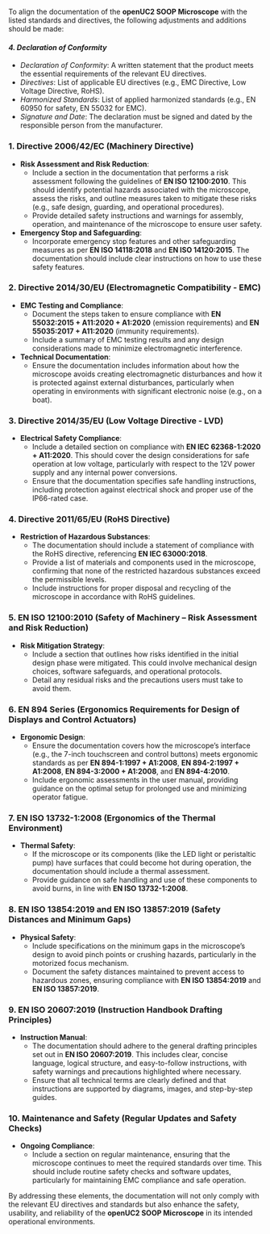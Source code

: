 To align the documentation of the **openUC2 SOOP Microscope** with the listed standards and directives, the following adjustments and additions should be made:

#### *4. Declaration of Conformity*
- *Declaration of Conformity*: A written statement that the product meets the essential requirements of the relevant EU directives.
- *Directives*: List of applicable EU directives (e.g., EMC Directive, Low Voltage Directive, RoHS).
- *Harmonized Standards*: List of applied harmonized standards (e.g., EN 60950 for safety, EN 55032 for EMC).
- *Signature and Date*: The declaration must be signed and dated by the responsible person from the manufacturer.


### 1. **Directive 2006/42/EC (Machinery Directive)**
   - **Risk Assessment and Risk Reduction**:
     - Include a section in the documentation that performs a risk assessment following the guidelines of **EN ISO 12100:2010**. This should identify potential hazards associated with the microscope, assess the risks, and outline measures taken to mitigate these risks (e.g., safe design, guarding, and operational procedures).
     - Provide detailed safety instructions and warnings for assembly, operation, and maintenance of the microscope to ensure user safety.
   - **Emergency Stop and Safeguarding**:
     - Incorporate emergency stop features and other safeguarding measures as per **EN ISO 14118:2018** and **EN ISO 14120:2015**. The documentation should include clear instructions on how to use these safety features.

### 2. **Directive 2014/30/EU (Electromagnetic Compatibility - EMC)**
   - **EMC Testing and Compliance**:
     - Document the steps taken to ensure compliance with **EN 55032:2015 + A11:2020 + A1:2020** (emission requirements) and **EN 55035:2017 + A11:2020** (immunity requirements).
     - Include a summary of EMC testing results and any design considerations made to minimize electromagnetic interference.
   - **Technical Documentation**:
     - Ensure the documentation includes information about how the microscope avoids creating electromagnetic disturbances and how it is protected against external disturbances, particularly when operating in environments with significant electronic noise (e.g., on a boat).

### 3. **Directive 2014/35/EU (Low Voltage Directive - LVD)**
   - **Electrical Safety Compliance**:
     - Include a detailed section on compliance with **EN IEC 62368-1:2020 + A11:2020**. This should cover the design considerations for safe operation at low voltage, particularly with respect to the 12V power supply and any internal power conversions.
     - Ensure that the documentation specifies safe handling instructions, including protection against electrical shock and proper use of the IP66-rated case.

### 4. **Directive 2011/65/EU (RoHS Directive)**
   - **Restriction of Hazardous Substances**:
     - The documentation should include a statement of compliance with the RoHS directive, referencing **EN IEC 63000:2018**.
     - Provide a list of materials and components used in the microscope, confirming that none of the restricted hazardous substances exceed the permissible levels.
     - Include instructions for proper disposal and recycling of the microscope in accordance with RoHS guidelines.

### 5. **EN ISO 12100:2010 (Safety of Machinery – Risk Assessment and Risk Reduction)**
   - **Risk Mitigation Strategy**:
     - Include a section that outlines how risks identified in the initial design phase were mitigated. This could involve mechanical design choices, software safeguards, and operational protocols.
     - Detail any residual risks and the precautions users must take to avoid them.

### 6. **EN 894 Series (Ergonomics Requirements for Design of Displays and Control Actuators)**
   - **Ergonomic Design**:
     - Ensure the documentation covers how the microscope’s interface (e.g., the 7-inch touchscreen and control buttons) meets ergonomic standards as per **EN 894-1:1997 + A1:2008**, **EN 894-2:1997 + A1:2008**, **EN 894-3:2000 + A1:2008**, and **EN 894-4:2010**.
     - Include ergonomic assessments in the user manual, providing guidance on the optimal setup for prolonged use and minimizing operator fatigue.

### 7. **EN ISO 13732-1:2008 (Ergonomics of the Thermal Environment)**
   - **Thermal Safety**:
     - If the microscope or its components (like the LED light or peristaltic pump) have surfaces that could become hot during operation, the documentation should include a thermal assessment.
     - Provide guidance on safe handling and use of these components to avoid burns, in line with **EN ISO 13732-1:2008**.

### 8. **EN ISO 13854:2019 and EN ISO 13857:2019 (Safety Distances and Minimum Gaps)**
   - **Physical Safety**:
     - Include specifications on the minimum gaps in the microscope’s design to avoid pinch points or crushing hazards, particularly in the motorized focus mechanism.
     - Document the safety distances maintained to prevent access to hazardous zones, ensuring compliance with **EN ISO 13854:2019** and **EN ISO 13857:2019**.

### 9. **EN ISO 20607:2019 (Instruction Handbook Drafting Principles)**
   - **Instruction Manual**:
     - The documentation should adhere to the general drafting principles set out in **EN ISO 20607:2019**. This includes clear, concise language, logical structure, and easy-to-follow instructions, with safety warnings and precautions highlighted where necessary.
     - Ensure that all technical terms are clearly defined and that instructions are supported by diagrams, images, and step-by-step guides.

### 10. **Maintenance and Safety (Regular Updates and Safety Checks)**
   - **Ongoing Compliance**:
     - Include a section on regular maintenance, ensuring that the microscope continues to meet the required standards over time. This should include routine safety checks and software updates, particularly for maintaining EMC compliance and safe operation.

By addressing these elements, the documentation will not only comply with the relevant EU directives and standards but also enhance the safety, usability, and reliability of the **openUC2 SOOP Microscope** in its intended operational environments.
